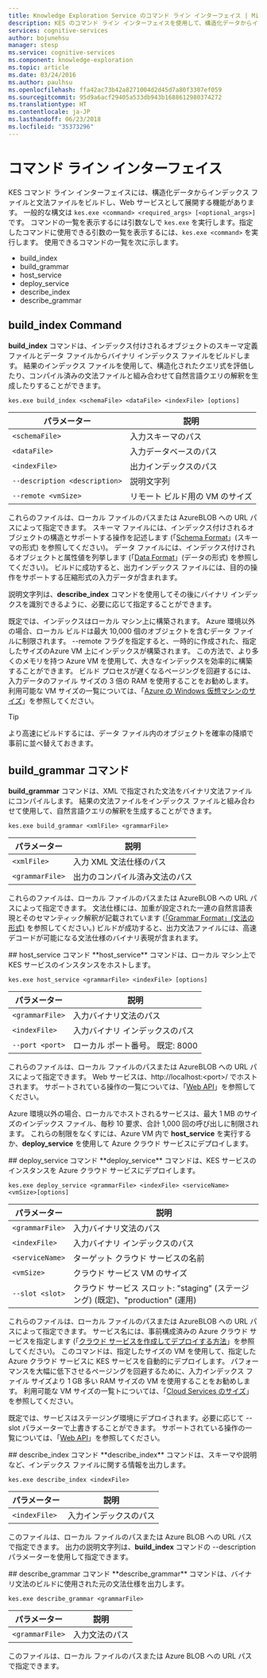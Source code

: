 ```yaml
---
title: Knowledge Exploration Service のコマンド ライン インターフェイス | Microsoft Docs
description: KES のコマンド ライン インターフェイスを使用して、構造化データからインデックス ファイルと文法ファイルをビルドし、Microsoft Cognitive Services に Web サービスとして展開します。
services: cognitive-services
author: bojunehsu
manager: stesp
ms.service: cognitive-services
ms.component: knowledge-exploration
ms.topic: article
ms.date: 03/24/2016
ms.author: paulhsu
ms.openlocfilehash: ffa42ac73b42a8271004d2d45d7a80f3307ef059
ms.sourcegitcommit: 95d9a6acf29405a533db943b1688612980374272
ms.translationtype: HT
ms.contentlocale: ja-JP
ms.lasthandoff: 06/23/2018
ms.locfileid: "35373296"
---
```

# <a name="command-line-interface"></a>コマンド ライン インターフェイス
KES コマンド ライン インターフェイスには、構造化データからインデックス ファイルと文法ファイルをビルドし、Web サービスとして展開する機能があります。  一般的な構文は `kes.exe <command> <required_args> [<optional_args>]` です。  コマンドの一覧を表示するには引数なしで `kes.exe` を実行します。指定したコマンドに使用できる引数の一覧を表示するには、`kes.exe <command>` を実行します。  使用できるコマンドの一覧を次に示します。
* build_index
* build_grammar
* host_service
* deploy_service
* describe_index
* describe_grammar

<a name="build_index-command"></a>
## <a name="buildindex-command"></a>build_index Command
**build_index** コマンドは、インデックス付けされるオブジェクトのスキーマ定義ファイルとデータ ファイルからバイナリ インデックス ファイルをビルドします。  結果のインデックス ファイルを使用して、構造化されたクエリ式を評価したり、コンパイル済みの文法ファイルと組み合わせて自然言語クエリの解釈を生成したりすることができます。

`kes.exe build_index <schemaFile> <dataFile> <indexFile> [options]`

| パラメーター      | 説明               |
|----------------|---------------------------|
| `<schemaFile>` | 入力スキーマのパス |
| `<dataFile>`   | 入力データベースのパス   |
| `<indexFile>`  | 出力インデックスのパス |
| `--description <description>` | 説明文字列 |
| `--remote <vmSize>`           | リモート ビルド用の VM のサイズ |

これらのファイルは、ローカル ファイルのパスまたは AzureBLOB への URL パスによって指定できます。  スキーマ ファイルには、インデックス付けされるオブジェクトの構造とサポートする操作を記述します (「[Schema Format](SchemaFormat.md)」(スキーマの形式) を参照してください)。  データ ファイルには、インデックス付けされるオブジェクトと属性値を列挙します (「[Data Format](DataFormat.md)」(データの形式) を参照してください)。  ビルドに成功すると、出力インデックス ファイルには、目的の操作をサポートする圧縮形式の入力データが含まれます。  

説明文字列は、**describe_index** コマンドを使用してその後にバイナリ インデックスを識別できるように、必要に応じて指定することができます。  

既定では、インデックスはローカル マシン上に構築されます。  Azure 環境以外の場合、ローカル ビルドは最大 10,000 個のオブジェクトを含むデータ ファイルに制限されます。  --remote フラグを指定すると、一時的に作成された、指定したサイズのAzure VM 上にインデックスが構築されます。  この方法で、より多くのメモリを持つ Azure VM を使用して、大きなインデックスを効率的に構築することができます。  ビルド プロセスが遅くなるページングを回避するには、入力データのファイル サイズの 3 倍の RAM を使用することをお勧めします。  利用可能な VM サイズの一覧については、「[Azure の Windows 仮想マシンのサイズ](../../../articles/virtual-machines/virtual-machines-windows-sizes.md)」を参照してください。

> [!TIP] 
> より高速にビルドするには、データ ファイル内のオブジェクトを確率の降順で事前に並べ替えておきます。

<a name="build_grammar-command"></a>
## <a name="buildgrammar-command"></a>build_grammar コマンド
**build_grammar** コマンドは、XML で指定された文法をバイナリ文法ファイルにコンパイルします。  結果の文法ファイルをインデックス ファイルと組み合わせて使用して、自然言語クエリの解釈を生成することができます。

`kes.exe build_grammar <xmlFile> <grammarFile>`

| パラメーター       | 説明               |
|-----------------|---------------------------|
| `<xmlFile>`     | 入力 XML 文法仕様のパス |
| `<grammarFile>` | 出力のコンパイル済み文法のパス         |

これらのファイルは、ローカル ファイルのパスまたは AzureBLOB への URL パスによって指定できます。  文法仕様には、加重が設定された一連の自然言語表現とそのセマンティック解釈が記載されています ([「Grammar Format」(文法の形式)](GrammarFormat.md) を参照してください。)  ビルドが成功すると、出力文法ファイルには、高速デコードが可能になる文法仕様のバイナリ表現が含まれます。

<a name="host_service-command"/>
## <a name="hostservice-command"></a>host_service コマンド
**host_service** コマンドは、ローカル マシン上で KES サービスのインスタンスをホストします。

`kes.exe host_service <grammarFile> <indexFile> [options]`

| パラメーター       | 説明                |
|-----------------|----------------------------|
| `<grammarFile>` | 入力バイナリ文法のパス         |
| `<indexFile>`   | 入力バイナリ インデックスのパス           |
| `--port <port>` | ローカル ポート番号。  既定: 8000 |

これらのファイルは、ローカル ファイルのパスまたは AzureBLOB への URL パスによって指定できます。  Web サービスは、http://localhost:&lt;port&gt;/ でホストされます。  サポートされている操作の一覧については、「[Web API](WebAPI.md)」を参照してください。

Azure 環境以外の場合、ローカルでホストされるサービスは、最大 1 MB のサイズのインデックス ファイル、毎秒 10 要求、合計 1,000 回の呼び出しに制限されます。  これらの制限をなくすには、Azure VM 内で **host_service** を実行するか、**deploy_service** を使用して Azure クラウド サービスにデプロイします。

<a name="deploy_service-command"/>
## <a name="deployservice-command"></a>deploy_service コマンド
**deploy_service** コマンドは、KES サービスのインスタンスを Azure クラウド サービスにデプロイします。

`kes.exe deploy_service <grammarFile> <indexFile> <serviceName> <vmSize>[options]`

| パラメーター       | 説明                  |
|-----------------|------------------------------|
| `<grammarFile>` | 入力バイナリ文法のパス           |
| `<indexFile>`   | 入力バイナリ インデックスのパス             |
| `<serviceName>` | ターゲット クラウド サービスの名前 |
| `<vmSize>`      | クラウド サービス VM のサイズ     |
| `--slot <slot>` | クラウド サービス スロット: "staging" (ステージング) (既定)、"production" (運用) |

これらのファイルは、ローカル ファイルのパスまたは AzureBLOB への URL パスによって指定できます。  サービス名には、事前構成済みの Azure クラウド サービスを指定します (「[クラウド サービスを作成してデプロイする方法](../../../articles/cloud-services/cloud-services-how-to-create-deploy-portal.md)」を参照してください)。  このコマンドは、指定したサイズの VM を使用して、指定した Azure クラウド サービスに KES サービスを自動的にデプロイします。  パフォーマンスを大幅に低下させるページングを回避するために、入力インデックス ファイル サイズより 1 GB 多い RAM サイズの VM を使用することをお勧めします。  利用可能な VM サイズの一覧トについては、「[Cloud Services のサイズ](../../../articles/cloud-services/cloud-services-sizes-specs.md)」を参照してください。

既定では、サービスはステージング環境にデプロイされます。必要に応じて --slot パラメーターで上書きすることができます。  サポートされている操作の一覧については、「[Web API](WebAPI.md)」を参照してください。

<a name="describe_index-command"/>
## <a name="describeindex-command"></a>describe_index コマンド
**describe_index** コマンドは、スキーマや説明など、インデックス ファイルに関する情報を出力します。

`kes.exe describe_index <indexFile>`

| パラメーター     | 説明      |
|---------------|------------------|
| `<indexFile>` | 入力インデックスのパス |

このファイルは、ローカル ファイルのパスまたは Azure BLOB への URL パスで指定できます。  出力の説明文字列は、**build_index** コマンドの --description パラメーターを使用して指定できます。

<a name="describe_grammar-command"/>
## <a name="describegrammar-command"></a>describe_grammar コマンド
**describe_grammar** コマンドは、バイナリ文法のビルドに使用された元の文法仕様を出力します。

`kes.exe describe_grammar <grammarFile>`

| パラメーター       | 説明      |
|-----------------|------------------|
| `<grammarFile>` | 入力文法のパス |

このファイルは、ローカル ファイルのパスまたは Azure BLOB への URL パスで指定できます。

